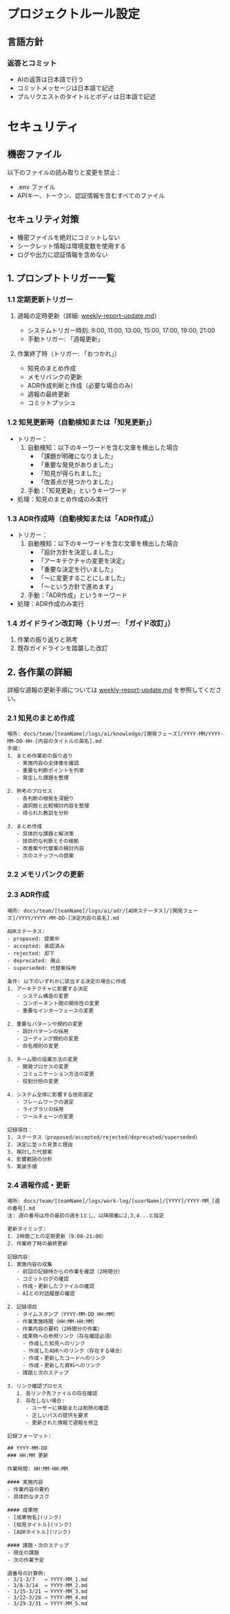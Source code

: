 # プロジェクトルール設定

## 言語方針

### 返答とコミット

- AIの返答は日本語で行う
- コミットメッセージは日本語で記述
- プルリクエストのタイトルとボディは日本語で記述

# セキュリティ

## 機密ファイル

以下のファイルの読み取りと変更を禁止：

- .env ファイル
- APIキー、トークン、認証情報を含むすべてのファイル

## セキュリティ対策

- 機密ファイルを絶対にコミットしない
- シークレット情報は環境変数を使用する
- ログや出力に認証情報を含めない

## 1. プロンプトトリガー一覧

### 1.1 定期更新トリガー

1. 週報の定時更新（詳細: [weekly-report-update.md](task/weekly-report-update.md)）
   - システムトリガー時刻: 9:00, 11:00, 13:00, 15:00, 17:00, 19:00, 21:00
   - 手動トリガー: 「週報更新」

2. 作業終了時（トリガー: 「おつかれ」）
   - 知見のまとめ作成
   - メモリバンクの更新
   - ADR作成判断と作成（必要な場合のみ）
   - 週報の最終更新
   - コミットプッシュ

### 1.2 知見更新時（自動検知または「知見更新」）

- トリガー：
  1. 自動検知：以下のキーワードを含む文章を検出した場合
     - 「課題が明確になりました」
     - 「重要な発見がありました」
     - 「知見が得られました」
     - 「改善点が見つかりました」
  2. 手動：「知見更新」というキーワード
- 処理：知見のまとめ作成のみ実行

### 1.3 ADR作成時（自動検知または「ADR作成」）

- トリガー：
  1. 自動検知：以下のキーワードを含む文章を検出した場合
     - 「設計方針を決定しました」
     - 「アーキテクチャの変更を決定」
     - 「重要な決定を行いました」
     - 「〜に変更することにしました」
     - 「〜という方針で進めます」
  2. 手動：「ADR作成」というキーワード
- 処理：ADR作成のみ実行

### 1.4 ガイドライン改訂時（トリガー: 「ガイド改訂」）

1. 作業の振り返りと熟考
2. 既存ガイドラインを踏襲した改訂

## 2. 各作業の詳細

詳細な週報の更新手順については [weekly-report-update.md](task/weekly-report-update.md) を参照してください。

### 2.1 知見のまとめ作成

```
場所: docs/team/[teamName]/logs/ai/knowledge/[開発フェーズ]/YYYY-MM/YYYY-MM-DD-HH-[内容のタイトルの英名].md
手順:
1. まとめ作業前の振り返り
   - 実施内容の全体像を確認
   - 重要な判断ポイントを列挙
   - 発生した課題を整理

2. 熟考のプロセス
   - 各判断の根拠を深掘り
   - 選択肢と比較検討内容を整理
   - 得られた教訓を分析

3. まとめ作成
   - 具体的な課題と解決策
   - 技術的な判断とその根拠
   - 改善案や代替案の検討内容
   - 次のステップへの提案
```

### 2.2 メモリバンクの更新

### 2.3 ADR作成

```
場所: docs/team/[teamName]/logs/ai/adr/[ADRステータス]/[開発フェーズ]/YYYY/YYYY-MM-DD-[決定内容の英名].md

ADRステータス:
- proposed: 提案中
- accepted: 承認済み
- rejected: 却下
- deprecated: 廃止
- superseded: 代替案採用

条件: 以下のいずれかに該当する決定の場合に作成
1. アーキテクチャに影響する決定
   - システム構造の変更
   - コンポーネント間の関係性の変更
   - 重要なインターフェースの変更

2. 重要なパターンや規約の変更
   - 設計パターンの採用
   - コーディング規約の変更
   - 命名規則の変更

3. チーム間の協業方法の変更
   - 開発プロセスの変更
   - コミュニケーション方法の変更
   - 役割分担の変更

4. システム全体に影響する技術選定
   - フレームワークの選定
   - ライブラリの採用
   - ツールチェーンの変更

記録項目：
1. ステータス（proposed/accepted/rejected/deprecated/superseded）
2. 決定に至った背景と理由
3. 検討した代替案
4. 影響範囲の分析
5. 実装手順
```

### 2.4 週報作成・更新

```
場所: docs/team/[teamName]/logs/work-log/[userName]/[YYYY]/YYYY-MM_[週の番号].md
注: 週の番号は月の最初の週を1とし、以降順番に2,3,4...と指定

更新タイミング:
1. 2時間ごとの定期更新（9:00-21:00）
2. 作業終了時の最終更新

記録内容:
1. 実施内容の収集
   - 前回の記録時からの作業を確認（2時間分）
   - コミットログの確認
   - 作成・更新したファイルの確認
   - AIとの対話履歴の確認

2. 記録項目
   - タイムスタンプ（YYYY-MM-DD HH:MM）
   - 作業実施時間（HH:MM-HH:MM）
   - 作業内容の要約（2時間分の作業）
   - 成果物への参照リンク（存在確認必須）
     - 作成した知見へのリンク
     - 作成したADRへのリンク（存在する場合）
     - 作成・更新したコードへのリンク
     - 作成・更新した資料へのリンク
   - 課題と次のステップ

3. リンク確認プロセス
   1. 各リンク先ファイルの存在確認
   2. 存在しない場合:
      - ユーザーに移動または削除の確認
      - 正しいパスの提供を要求
      - 更新された情報で週報を修正

記録フォーマット:

## YYYY-MM-DD
### HH:MM 更新

作業時間: HH:MM-HH:MM

#### 実施内容
- 作業内容の要約
- 具体的なタスク

#### 成果物
- [成果物名](リンク)
- [知見タイトル](リンク)
- [ADRタイトル](リンク)

#### 課題・次のステップ
- 現在の課題
- 次の作業予定

週番号の計算例:
- 3/1-3/7   → YYYY-MM_1.md
- 3/8-3/14  → YYYY-MM_2.md
- 3/15-3/21 → YYYY-MM_3.md
- 3/22-3/28 → YYYY-MM_4.md
- 3/29-3/31 → YYYY-MM_5.md
